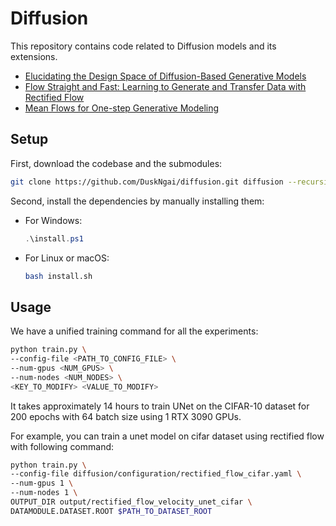 # Diffusion

This repository contains code related to Diffusion models and its extensions.
- [Elucidating the Design Space of Diffusion-Based Generative Models](https://arxiv.org/abs/2206.00364)
- [Flow Straight and Fast: Learning to Generate and Transfer Data with Rectified Flow](https://arxiv.org/abs/2209.03003)
- [Mean Flows for One-step Generative Modeling](https://arxiv.org/abs/2505.13447)

## Setup

First, download the codebase and the submodules:

```bash
git clone https://github.com/DuskNgai/diffusion.git diffusion --recursive && cd diffusion
```

Second, install the dependencies by manually installing them:
- For Windows:
    ```powershell
    .\install.ps1
    ```
- For Linux or macOS:
    ```bash
    bash install.sh
    ```

## Usage

We have a unified training command for all the experiments:

```bash
python train.py \
--config-file <PATH_TO_CONFIG_FILE> \
--num-gpus <NUM_GPUS> \
--num-nodes <NUM_NODES> \
<KEY_TO_MODIFY> <VALUE_TO_MODIFY>
```

It takes approximately 14 hours to train UNet on the CIFAR-10 dataset for 200 epochs with 64 batch size using 1 RTX 3090 GPUs.

For example, you can train a unet model on cifar dataset using rectified flow with following command:
```bash
python train.py \
--config-file diffusion/configuration/rectified_flow_cifar.yaml \
--num-gpus 1 \
--num-nodes 1 \
OUTPUT_DIR output/rectified_flow_velocity_unet_cifar \
DATAMODULE.DATASET.ROOT $PATH_TO_DATASET_ROOT
```
